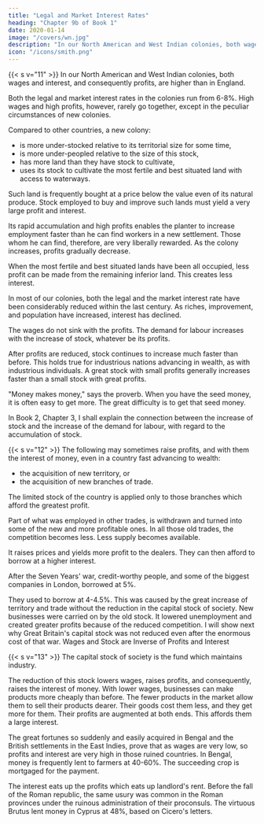 ```yaml
---
title: "Legal and Market Interest Rates"
heading: "Chapter 9b of Book 1"
date: 2020-01-14
image: "/covers/wn.jpg"
description: "In our North American and West Indian colonies, both wages and interest, and consequently profits, are higher than in England."
icon: "/icons/smith.png"
---
```




{{< s v="11" >}} In our North American and West Indian colonies, both wages and interest, and consequently profits, are higher than in England.

Both the legal and market interest rates in the colonies run from 6-8%.
High wages and high profits, however, rarely go together, except in the peculiar circumstances of new colonies.

Compared to other countries, a new colony:
- is more under-stocked relative to its territorial size for some time,
- is more under-peopled relative to the size of this stock,
- has more land than they have stock to cultivate,
- uses its stock to cultivate the most fertile and best situated land with access to waterways.

Such land is frequently bought at a price below the value even of its natural produce. Stock employed to buy and improve such lands must yield a very large profit and interest.

Its rapid accumulation and high profits enables the planter to increase employment faster than he can find workers in a new settlement.
Those whom he can find, therefore, are very liberally rewarded.
As the colony increases, profits gradually decrease.

When the most fertile and best situated lands have been all occupied, less profit can be made from the remaining inferior land.
This creates less interest.

In most of our colonies, both the legal and the market interest rate have been considerably reduced within the last century.
As riches, improvement, and population have increased, interest has declined.

The wages do not sink with the profits.
The demand for labour increases with the increase of stock, whatever be its profits.

After profits are reduced, stock continues to increase much faster than before.
This holds true for industrious nations advancing in wealth, as with industrious individuals.
A great stock with small profits generally increases faster than a small stock with great profits.

"Money makes money," says the proverb.
When you have the seed money, it is often easy to get more.
The great difficulty is to get that seed money.

In Book 2, Chapter 3, I shall explain the connection between the increase of stock and the increase of the demand for labour, with regard to the accumulation of stock.


{{< s v="12" >}} The following may sometimes raise profits, and with them the interest of money, even in a country fast advancing to wealth:
- the acquisition of new territory, or
- the acquisition of new branches of trade.

The limited stock of the country is applied only to those branches which afford the greatest profit.

Part of what was employed in other trades, is withdrawn and turned into some of the new and more profitable ones.
In all those old trades, the competition becomes less.
Less supply becomes available.

It raises prices and yields more profit to the dealers.
They can then afford to borrow at a higher interest.

After the Seven Years' war, credit-worthy people, and some of the biggest companies in London, borrowed at 5%.

They used to borrow at 4-4.5%.
This was caused by the great increase of territory and trade without the reduction in the capital stock of society.
New businesses were carried on by the old stock.
It lowered unemployment and created greater profits because of the reduced competition.
I will show next why Great Britain's capital stock was not reduced even after the enormous cost of that war.
Wages and Stock are Inverse of Profits and Interest


{{< s v="13" >}} The capital stock of society is the fund which maintains industry.

The reduction of this stock lowers wages, raises profits, and consequently, raises the interest of money.
With lower wages, businesses can make products more cheaply than before.
The fewer products in the market allow them to sell their products dearer.
Their goods cost them less, and they get more for them.
Their profits are augmented at both ends.
This affords them a large interest.

The great fortunes so suddenly and easily acquired in Bengal and the British settlements in the East Indies, prove that as wages are very low, so profits and interest are very high in those ruined countries.
In Bengal, money is frequently lent to farmers at 40-60%.
The succeeding crop is mortgaged for the payment.

The interest eats up the profits which eats up landlord's rent.
Before the fall of the Roman republic, the same usury was common in the Roman provinces under the ruinous administration of their proconsuls.
The virtuous Brutus lent money in Cyprus at 48%, based on Cicero's letters.
